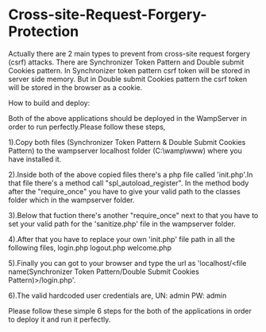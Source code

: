 # Cross-site-Request-Forgery-Protection
Actually there are 2 main types to prevent from cross-site request forgery (csrf) attacks. There are Synchronizer Token Pattern and Double submit Cookies pattern. In Synchronizer token pattern csrf token will be stored in server side memory. But in Double submit Cookies pattern the csrf token will be stored in the browser as a cookie.

How to build and deploy:

Both of the above applications should be deployed in the WampServer in order to run perfectly.Please follow these steps,

1).Copy both files (Synchronizer Token Pattern & Double Submit Cookies Pattern) to the wampserver localhost folder (C:\wamp\www) where you have installed it.

2).Inside both of the above copied files there's a php file called 'init.php'.In that file there's a method call "spl_autoload_register". In the method body after the "require_once" you have to give your valid path to the classes folder which in the wampserver folder.

3).Below that fuction there's another "require_once" next to that you have to set your valid path for the 'sanitize.php' file in the wampserver folder.

4).After that you have to replace your own 'init.php' file path in all the following files,
    login.php
    logout.php
    welcome.php
    
5).Finally you can got to your browser and type the url as 'localhost/<file name(Synchronizer Token Pattern/Double Submit Cookies Pattern)>/login.php'.

6).The valid hardcoded user credentials are,
    UN: admin
    PW: admin

Please follow these simple 6 steps for the both of the applications in order to deploy it and run it perfectly.
